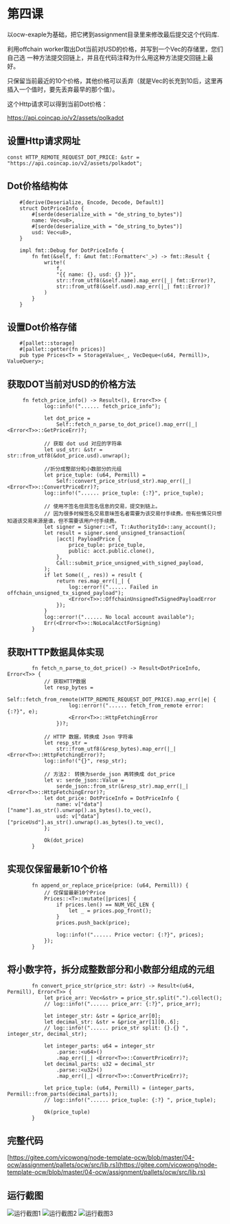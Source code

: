 # 第四课
以ocw-exaple为基础，把它拷到assignment目录里来修改最后提交这个代码库.

利用offchain worker取出Dot当前对USD的价格，并写到一个Vec的存储里，您们自己选 一种方法提交回链上，并且在代码注释为什么用这种方法提交回链上最好。

只保留当前最近的10个价格，其他价格可以丢弃（就是Vec的长充到10后，这里再插入一个值时，要先丢弃最早的那个值）。

这个Http请求可以得到当前Dot价格：

https://api.coincap.io/v2/assets/polkadot

## 设置Http请求网址 
```
const HTTP_REMOTE_REQUEST_DOT_PRICE: &str = "https://api.coincap.io/v2/assets/polkadot";
```
## Dot价格结构体
```
    #[derive(Deserialize, Encode, Decode, Default)]
    struct DotPriceInfo {
        #[serde(deserialize_with = "de_string_to_bytes")]
        name: Vec<u8>,
        #[serde(deserialize_with = "de_string_to_bytes")]
        usd: Vec<u8>,
    }

    impl fmt::Debug for DotPriceInfo {
        fn fmt(&self, f: &mut fmt::Formatter<'_>) -> fmt::Result {
            write!(
                f,
                "{{ name: {}, usd: {} }}",
                str::from_utf8(&self.name).map_err(|_| fmt::Error)?,
                str::from_utf8(&self.usd).map_err(|_| fmt::Error)?
            )
        }
    }
```
## 设置Dot价格存储
```
    #[pallet::storage]
    #[pallet::getter(fn prices)]
    pub type Prices<T> = StorageValue<_, VecDeque<(u64, Permill)>, ValueQuery>;
```
## 获取DOT当前对USD的价格方法
```
     fn fetch_price_info() -> Result<(), Error<T>> {
            log::info!("...... fetch_price_info");

            let dot_price =
                Self::fetch_n_parse_to_dot_price().map_err(|_| <Error<T>>::GetPriceErr)?;

            // 获取 dot usd 对应的字符串
            let usd_str: &str = str::from_utf8(&dot_price.usd).unwrap();

            //折分成整部分和小数部分的元组
            let price_tuple: (u64, Permill) =
                Self::convert_price_str(usd_str).map_err(|_| <Error<T>>::ConvertPriceErr)?;
            log::info!("...... price_tuple: {:?}", price_tuple);

            // 使用不签名但具签名信息的交易，提交到链上。
            // 因为很多时候签名交易意味签名者需要为该交易付手续费。但有些情况只想知道该交易来源是谁，但不需要该用户付手续费。
            let signer = Signer::<T, T::AuthorityId>::any_account();
            let result = signer.send_unsigned_transaction(
                |acct| PayloadPrice {
                    price_tuple: price_tuple,
                    public: acct.public.clone(),
                },
                Call::submit_price_unsigned_with_signed_payload,
            );
            if let Some((_, res)) = result {
                return res.map_err(|_| {
                    log::error!("...... Failed in offchain_unsigned_tx_signed_payload");
                    <Error<T>>::OffchainUnsignedTxSignedPayloadError
                });
            }
            log::error!("...... No local account available");
            Err(<Error<T>>::NoLocalAcctForSigning)
        }
```
## 获取HTTP数据具体实现
```
        fn fetch_n_parse_to_dot_price() -> Result<DotPriceInfo, Error<T>> {
            // 获取HTTP数据
            let resp_bytes =
                Self::fetch_from_remote(HTTP_REMOTE_REQUEST_DOT_PRICE).map_err(|e| {
                    log::error!("...... fetch_from_remote error: {:?}", e);
                    <Error<T>>::HttpFetchingError
                })?;

            // HTTP 数据，转换成 Json 字符串
            let resp_str =
                str::from_utf8(&resp_bytes).map_err(|_| <Error<T>>::HttpFetchingError)?;
            log::info!("{}", resp_str);

            // 方法2： 转换为serde_json 再转换成 dot_price
            let v: serde_json::Value =
                serde_json::from_str(&resp_str).map_err(|_| <Error<T>>::HttpFetchingError)?;
            let dot_price: DotPriceInfo = DotPriceInfo {
                name: v["data"]["name"].as_str().unwrap().as_bytes().to_vec(),
                usd: v["data"]["priceUsd"].as_str().unwrap().as_bytes().to_vec(),
            };

            Ok(dot_price)
        }
```
## 实现仅保留最新10个价格
```
        fn append_or_replace_price(price: (u64, Permill)) {
            // 仅保留最新10个Price
            Prices::<T>::mutate(|prices| {
                if prices.len() == NUM_VEC_LEN {
                    let _ = prices.pop_front();
                }
                prices.push_back(price);

                log::info!("...... Price vector: {:?}", prices);
            });
        }
```
## 将小数字符，拆分成整数部分和小数部分组成的元组
```
        fn convert_price_str(price_str: &str) -> Result<(u64, Permill), Error<T>> {
            let price_arr: Vec<&str> = price_str.split(".").collect();
            // log::info!("...... price_arr: {:?}", price_arr);

            let integer_str: &str = &price_arr[0];
            let decimal_str: &str = &price_arr[1][0..6];
            // log::info!("...... price_str split: {}.{} ", integer_str, decimal_str);

            let integer_parts: u64 = integer_str
                .parse::<u64>()
                .map_err(|_| <Error<T>>::ConvertPriceErr)?;
            let decimal_parts: u32 = decimal_str
                .parse::<u32>()
                .map_err(|_| <Error<T>>::ConvertPriceErr)?;

            let price_tuple: (u64, Permill) = (integer_parts, Permill::from_parts(decimal_parts));
            // log::info!("...... price_tuple: {:?} ", price_tuple);

            Ok(price_tuple)
        }
```
## 完整代码
[https://gitee.com/vicowong/node-template-ocw/blob/master/04-ocw/assignment/pallets/ocw/src/lib.rs](https://gitee.com/vicowong/node-template-ocw/blob/master/04-ocw/assignment/pallets/ocw/src/lib.rs)

## 运行截图
![运行截图1](https://gitee.com/vicowong/node-template-ocw/raw/master/04-ocw/assignment/%E8%BF%90%E8%A1%8C%E6%88%AA%E5%9B%BE1.png "运行截图1")
![运行截图2](https://gitee.com/vicowong/node-template-ocw/raw/master/04-ocw/assignment/%E8%BF%90%E8%A1%8C%E6%88%AA%E5%9B%BE2.png "运行截图2")
![运行截图3](https://gitee.com/vicowong/node-template-ocw/raw/master/04-ocw/assignment/%E8%BF%90%E8%A1%8C%E6%88%AA%E5%9B%BE3.png "运行截图3")